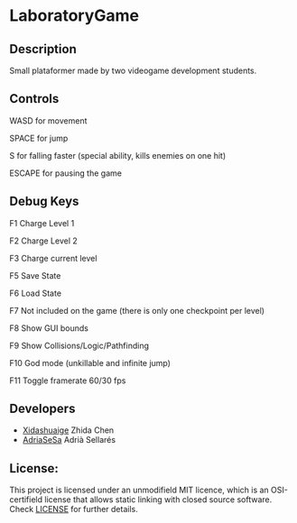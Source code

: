 # LaboratoryGame
 
## Description

Small plataformer made by two videogame development students.

## Controls

WASD for movement

SPACE for jump

S for falling faster (special ability, kills enemies on one hit)

ESCAPE for pausing the game

## Debug Keys

F1 Charge Level 1

F2 Charge Level 2

F3 Charge current level

F5 Save State

F6 Load State

F7 Not included on the game (there is only one checkpoint per level)

F8 Show GUI bounds

F9 Show Collisions/Logic/Pathfinding

F10 God mode (unkillable and infinite jump)

F11 Toggle framerate 60/30 fps

## Developers

* [Xidashuaige](https://github.com/Xidashuaige) Zhida Chen
* [AdriaSeSa](https://github.com/AdriaSeSa) Adrià Sellarés

## License:
This project is licensed under an unmodifield MIT licence, which is an OSI-certifield license that allows static linking with closed source software. Check [LICENSE](LICENSE) for further details.

